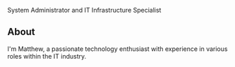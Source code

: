System Administrator and IT Infrastructure Specialist

## About
I'm Matthew, a passionate technology enthusiast with experience in various roles within the IT industry.
